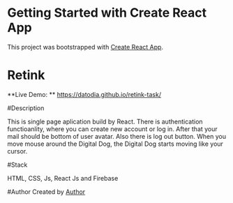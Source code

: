 # Getting Started with Create React App

This project was bootstrapped with [Create React App](https://github.com/facebook/create-react-app).

# Retink

**Live Demo: ** https://datodia.github.io/retink-task/

#Description

This is single page aplication build by React. There is authentication functioanlity, where you can create new account or log in. After that your mail should be bottom
of user avatar. Also there is log out button. When you move mouse around the Digital Dog, the Digital Dog starts moving like your cursor.

#Stack

HTML, CSS, Js, React Js and Firebase

#Author
Created by [Author](https://www.linkedin.com/in/dato-diasamidze-310a73230/)
